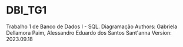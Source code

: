 # DBI_TG1
Trabalho 1 de Banco de Dados I - SQL. Diagramação
Authors: Gabriela Dellamora Paim, Alessandro Eduardo dos Santos Sant'anna
Version: 2023.09.18
